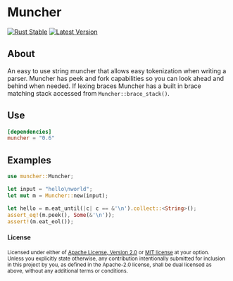 # Muncher

[![Rust Stable](https://github.com/DevinR528/muncher/actions/workflows/stable.yml/badge.svg)](https://github.com/DevinR528/muncher/actions/workflows/stable.yml)
[![Latest Version](https://img.shields.io/crates/v/muncher.svg)](https://crates.io/crates/muncher)

## About
An easy to use string muncher that allows easy tokenization when writing a parser. Muncher has peek
and fork capabilities so you can look ahead and behind when needed. If lexing braces Muncher
has a built in brace matching stack accessed from `Muncher::brace_stack()`.

## Use
```toml
[dependencies]
muncher = "0.6"
```

## Examples
```rust
use muncher::Muncher;

let input = "hello\nworld";
let mut m = Muncher::new(input);

let hello = m.eat_until(|c| c == &'\n').collect::<String>();
assert_eq!(m.peek(), Some(&'\n'));
assert!(m.eat_eol());
```


#### License
<sup>
Licensed under either of <a href="LICENSE-APACHE">Apache License, Version
2.0</a> or <a href="LICENSE-MIT">MIT license</a> at your option.
</sup>

<br>

<sub>
Unless you explicitly state otherwise, any contribution intentionally submitted
for inclusion in this project by you, as defined in the Apache-2.0 license,
shall be dual licensed as above, without any additional terms or conditions.
</sub>
